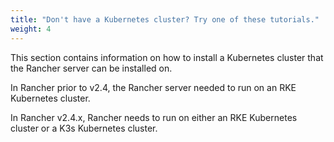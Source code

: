 ```yaml
---
title: "Don't have a Kubernetes cluster? Try one of these tutorials."
weight: 4
---
```


This section contains information on how to install a Kubernetes cluster that the Rancher server can be installed on.

In Rancher prior to v2.4, the Rancher server needed to run on an RKE Kubernetes cluster.

In Rancher v2.4.x, Rancher needs to run on either an RKE Kubernetes cluster or a K3s Kubernetes cluster.